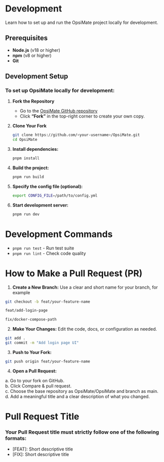 # Development

Learn how to set up and run the OpsiMate project locally for development.

## Prerequisites

- **Node.js** (v18 or higher)
- **npm** (v8 or higher)
- **Git**

## Development Setup

### To set up OpsiMate locally for development:

1. **Fork the Repository**
   - Go to the [OpsiMate GitHub repository](https://github.com/OpsiMate/OpsiMate)
   - Click **“Fork”** in the top-right corner to create your own copy.

2. **Clone Your Fork**
   ```bash
   git clone https://github.com/<your-username>/OpsiMate.git
   cd OpsiMate

3. **Install dependencies:**
   ```bash
   pnpm install
   ```

4. **Build the project:**
   ```bash
   pnpm run build
   ```
5. **Specify the config file (optional):**
   ```bash
   export CONFIG_FILE=/path/to/config.yml
   ```

6. **Start development server:**
   ```bash
   pnpm run dev
   ```

# Development Commands

- `pnpm run test` - Run test suite
- `pnpm run lint` - Check code quality

# How to Make a Pull Request (PR)

1. **Create a New Branch:** Use a clear and short name for your branch, for example

```bash
git checkout -b feat/your-feature-name
```

```bash
feat/add-login-page

fix/docker-compose-path
```

2. **Make Your Changes:**
Edit the code, docs, or configuration as needed.

```bash
git add .
git commit -m "Add login page UI"
```

3. **Push to Your Fork:** 

```bash
git push origin feat/your-feature-name
```

4. **Open a Pull Request:**

a. Go to your fork on GitHub.  
b. Click Compare & pull request.  
c. Choose the base repository as OpsiMate/OpsiMate and branch as main.  
d. Add a meaningful title and a clear description of what you changed.

# Pull Request Title 
### Your Pull Request title must strictly follow one of the following formats:
- [FEAT]: Short descriptive title
- [FIX]: Short descriptive title

